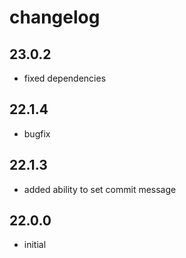 # changelog


## 23.0.2

- fixed dependencies

## 22.1.4

- bugfix

## 22.1.3

- added ability to set commit message

## 22.0.0

- initial
